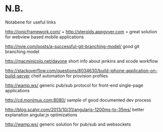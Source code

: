 N.B.
====

Notabene for useful links

http://ionicframework.com/ + http://steroids.appgyver.com = great solution for webview based mobile applications

http://nvie.com/posts/a-successful-git-branching-model/ good git branching model

http://macminicolo.net/dayone short info about jenkins and xcode workflow

http://stackoverflow.com/questions/8034630/build-iphone-application-on-build-server cheif automation for provision profiles

http://wamp.ws/ generic pub/sub protocol for front-end single-page applications

http://cd.monimus.com:8080/ sample of good documented dev process

http://blog.scalyr.com/2013/10/31/angularjs-1200ms-to-35ms/ better explanation angular.js optimizations

http://wamp.ws/ generic solution for pub/sub and websockets
